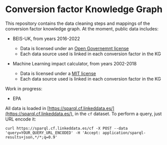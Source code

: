 # Conversion factor Knowledge Graph
This repository contains the data cleaning steps and mappings of the conversion factor knowledge graph. At the moment, public data includes:

- BEIS-UK, from years 2016-2022
    - Data is licensed under an [Open Governemnt license](https://www.nationalarchives.gov.uk/doc/open-government-licence/version/3/)
    - Each data source used is linked in each conversion factor in the KG

- Machine Learning impact calculator, from years 2002-2018
    - Data is licensed under a [MIT license](https://github.com/mlco2/impact/blob/master/LICENSE)
    - Each data source used is linked in each conversion factor in the KG

Work in progress:
- EPA


All data is loaded in [https://sparql.cf.linkeddata.es/](https://sparql.cf.linkeddata.es/), in the `cf` dataset. To perform a query, just URL encode it:
```
curl https://sparql.cf.linkeddata.es/cf -X POST --data 'query=YOUR_QUERY_URL_ENCODED' -H 'Accept: application/sparql-results+json,*/*;q=0.9'
```
